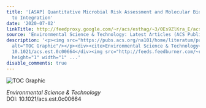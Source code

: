 ```yaml
---
title: '[ASAP] Quantitative Microbial Risk Assessment and Molecular Biology: Paths
  to Integration'
date: '2020-07-02'
linkTitle: http://feedproxy.google.com/~r/acs/esthag/~3/0Es9ZlKra_E/acs.est.0c00664
source: 'Environmental Science & Technology: Latest Articles (ACS Publications)'
description: '<p><img src="https://pubs.acs.org/na101/home/literatum/publisher/achs/journals/content/esthag/0/esthag.ahead-of-print/acs.est.0c00664/20200702/images/medium/es0c00664_0005.gif"
  alt="TOC Graphic"/></p><div><cite>Environmental Science & Technology</cite></div><div>DOI:
  10.1021/acs.est.0c00664</div><img src="http://feeds.feedburner.com/~r/acs/esthag/~4/0Es9ZlKra_E"
  height="1" width="1" ...'
disable_comments: true
---
```

<p><img src="https://pubs.acs.org/na101/home/literatum/publisher/achs/journals/content/esthag/0/esthag.ahead-of-print/acs.est.0c00664/20200702/images/medium/es0c00664_0005.gif" alt="TOC Graphic"/></p><div><cite>Environmental Science & Technology</cite></div><div>DOI: 10.1021/acs.est.0c00664</div><img src="http://feeds.feedburner.com/~r/acs/esthag/~4/0Es9ZlKra_E" height="1" width="1" ...